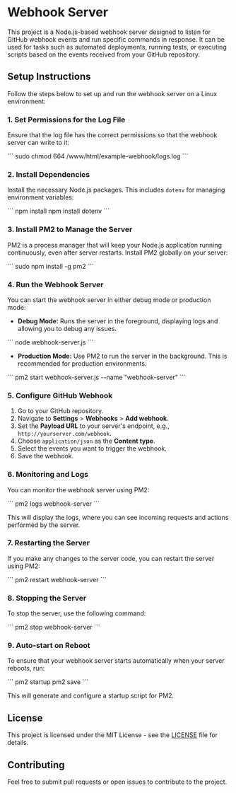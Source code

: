 # Webhook Server

This project is a Node.js-based webhook server designed to listen for GitHub webhook events and run specific commands in response. It can be used for tasks such as automated deployments, running tests, or executing scripts based on the events received from your GitHub repository.

## Setup Instructions

Follow the steps below to set up and run the webhook server on a Linux environment:

### 1. Set Permissions for the Log File

Ensure that the log file has the correct permissions so that the webhook server can write to it:

\`\`\`
sudo chmod 664 /www/html/example-webhook/logs.log
\`\`\`

### 2. Install Dependencies

Install the necessary Node.js packages. This includes `dotenv` for managing environment variables:

\`\`\`
npm install
npm install dotenv
\`\`\`

### 3. Install PM2 to Manage the Server

PM2 is a process manager that will keep your Node.js application running continuously, even after server restarts. Install PM2 globally on your server:

\`\`\`
sudo npm install -g pm2
\`\`\`

### 4. Run the Webhook Server

You can start the webhook server in either debug mode or production mode:

- **Debug Mode:** Runs the server in the foreground, displaying logs and allowing you to debug any issues.

\`\`\`
node webhook-server.js
\`\`\`

- **Production Mode:** Use PM2 to run the server in the background. This is recommended for production environments.

\`\`\`
pm2 start webhook-server.js --name "webhook-server"
\`\`\`

### 5. Configure GitHub Webhook

1. Go to your GitHub repository.
2. Navigate to **Settings** > **Webhooks** > **Add webhook**.
3. Set the **Payload URL** to your server's endpoint, e.g., `http://yourserver.com/webhook`.
4. Choose `application/json` as the **Content type**.
5. Select the events you want to trigger the webhook.
6. Save the webhook.

### 6. Monitoring and Logs

You can monitor the webhook server using PM2:

\`\`\`
pm2 logs webhook-server
\`\`\`

This will display the logs, where you can see incoming requests and actions performed by the server.

### 7. Restarting the Server

If you make any changes to the server code, you can restart the server using PM2:

\`\`\`
pm2 restart webhook-server
\`\`\`

### 8. Stopping the Server

To stop the server, use the following command:

\`\`\`
pm2 stop webhook-server
\`\`\`

### 9. Auto-start on Reboot

To ensure that your webhook server starts automatically when your server reboots, run:

\`\`\`
pm2 startup
pm2 save
\`\`\`

This will generate and configure a startup script for PM2.

## License

This project is licensed under the MIT License - see the [LICENSE](LICENSE) file for details.

## Contributing

Feel free to submit pull requests or open issues to contribute to the project.
